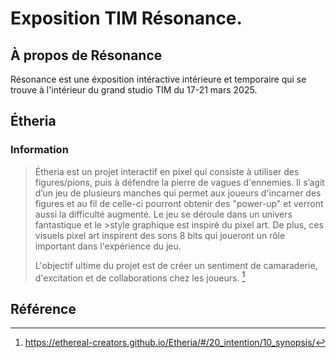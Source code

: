 # Exposition TIM Résonance.

## À propos de Résonance
Résonance est une éxposition intéractive intérieure et temporaire qui se trouve à l'intérieur du grand studio TIM du 17-21 mars 2025.


## Étheria

### Information
>Étheria est un projet interactif en pixel qui consiste à utiliser des figures/pions, puis à défendre la pierre de vagues d'ennemies. Il s’agit d’un jeu de plusieurs manches qui permet aux joueurs d'incarner des figures et au fil de celle-ci pourront obtenir des "power-up" et verront aussi la difficulté augmenté. Le jeu se déroule dans un univers fantastique et le >style graphique est inspiré du pixel art. De plus, ces visuels pixel art inspirent des sons 8 bits qui joueront un rôle important dans l'expérience du jeu.
>
>L'objectif ultime du projet est de créer un sentiment de camaraderie, d'excitation et de collaborations chez les joueurs. [^1]









## Référence
[^1]: https://ethereal-creators.github.io/Etheria/#/20_intention/10_synopsis/
[^2]: Tous les liens concernant l'installation des exposition se retrouvent dans le fichier [source_croquis](/TIM_resonance/medias/croquis/source_croquis.md) dans le dossier medias
